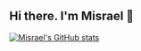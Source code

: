 ## Hi there. I'm Misrael 👋

[![Misrael's GitHub stats](https://github-readme-stats.vercel.app/api)](https://github.com/misraelDev/github-readme-stats)
